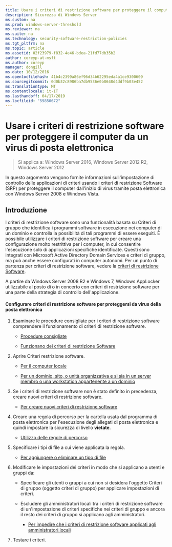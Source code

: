 ```yaml
---
title: Usare i criteri di restrizione software per proteggere il computer da un virus di posta elettronica
description: Sicurezza di Windows Server
ms.custom: na
ms.prod: windows-server-threshold
ms.reviewer: na
ms.suite: na
ms.technology: security-software-restriction-policies
ms.tgt_pltfrm: na
ms.topic: article
ms.assetid: 02f23979-f832-4e46-bdea-21fd77db35b2
author: coreyp-at-msft
ms.author: coreyp
manager: dongill
ms.date: 10/12/2016
ms.openlocfilehash: 41b4c2399a86ef96d34b62295eda4a1ce9300609
ms.sourcegitcommit: 0d0b32c8986ba7db9536e0b8648d4ddf9b03e452
ms.translationtype: MT
ms.contentlocale: it-IT
ms.lasthandoff: 04/17/2019
ms.locfileid: "59850672"
---
```

# <a name="use-software-restriction-policies-to-help-protect-your-computer-against-an-email-virus"></a>Usare i criteri di restrizione software per proteggere il computer da un virus di posta elettronica

>Si applica a: Windows Server 2016, Windows Server 2012 R2, Windows Server 2012

In questo argomento vengono fornite informazioni sull'impostazione di controllo delle applicazioni di criteri usando i criteri di restrizione Software (SRP) per proteggere il computer dall'inizio di virus tramite posta elettronica con Windows Server 2008 e Windows Vista.

## <a name="introduction"></a>Introduzione
I criteri di restrizione software sono una funzionalità basata su Criteri di gruppo che identifica i programmi software in esecuzione nei computer di un dominio e controlla la possibilità di tali programmi di essere eseguiti. È possibile utilizzare i criteri di restrizione software per creare una configurazione molto restrittiva per i computer, in cui consentire l'esecuzione solo di applicazioni specifiche identificate. Questi sono integrati con Microsoft Active Directory Domain Services e criteri di gruppo, ma può anche essere configurati in computer autonomi. Per un punto di partenza per criteri di restrizione software, vedere la [criteri di restrizione Software](software-restriction-policies.md).

A partire da Windows Server 2008 R2 e Windows 7, Windows AppLocker utilizzabile al posto di o in concerto con criteri di restrizione software per una parte della strategia di controllo dell'applicazione. 

#### <a name="configure-srp-to-help-protect-against-an-e-mail-virus"></a>Configurare criteri di restrizione software per proteggersi da virus della posta elettronica

1.  Esaminare le procedure consigliate per i criteri di restrizione software comprendere il funzionamento di criteri di restrizione software.

    -   [Procedure consigliate](software-restriction-policies-technical-overview.md#BKMK_Best_Practices)

    -   [Funzionano dei criteri di restrizione Software](https://technet.microsoft.com/library/cc786941(v=WS.10).aspx)

2.  Aprire Criteri restrizione software.

    -   [Per il computer locale](administer-software-restriction-policies.md#BKMK_1)

    -   [Per un dominio, sito, o unità organizzativa e si sia in un server membro o una workstation appartenente a un dominio](administer-software-restriction-policies.md#BKMK_2)

3.  Se i criteri di restrizione software non è stato definito in precedenza, creare nuovi criteri di restrizione software.

    -   [Per creare nuovi criteri di restrizione software](administer-software-restriction-policies.md#BKMK_Create_SRP)

4.  Creare una regola di percorso per la cartella usata dal programma di posta elettronica per l'esecuzione degli allegati di posta elettronica e quindi impostare la sicurezza di livello **vietate**.

    -   [Utilizzo delle regole di percorso](work-with-software-restriction-policies-rules.md#BKMK_Path_Rules)

5.  Specificare i tipi di file a cui viene applicata la regola.

    -   [Per aggiungere o eliminare un tipo di file](administer-software-restriction-policies.md#BKMK_Add_Del)

6.  Modificare le impostazioni dei criteri in modo che si applicano a utenti e gruppi da:

    -   Specificare gli utenti o gruppi a cui non si desidera l'oggetto Criteri di gruppo (oggetto criteri di gruppo) per applicare impostazioni di criteri.

    -   Escludere gli amministratori locali tra i criteri di restrizione software di un'impostazione di criteri specifiche nei criteri di gruppo e ancora il resto dei criteri di gruppo si applicano agli amministratori.

        -   [Per impedire che i criteri di restrizione software applicati agli amministratori locali](administer-software-restriction-policies.md#BKMK_Prevent_Admin)

7.  Testare i criteri.


